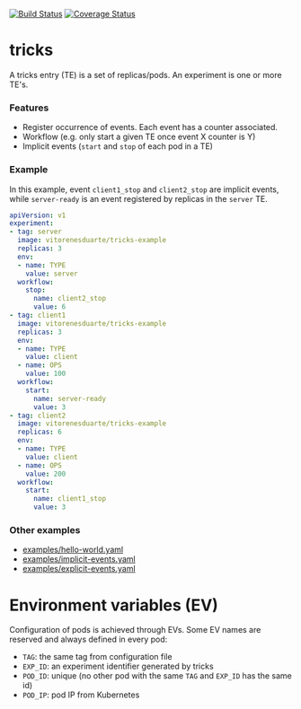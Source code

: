[![Build Status](https://img.shields.io/travis/vitorenesduarte/tricks/master.svg)](https://travis-ci.org/vitorenesduarte/tricks)
[![Coverage Status](https://img.shields.io/coveralls/github/vitorenesduarte/tricks/master.svg?maxAge=60)](https://coveralls.io/github/vitorenesduarte/tricks?branch=master)

# tricks 

A tricks entry (TE) is a set of replicas/pods.
An experiment is one or more TE's.

### Features
- Register occurrence of events. Each event has a counter associated.
- Workflow (e.g. only start a given TE once event X counter is Y)
- Implicit events (`start` and `stop` of each pod in a TE)

### Example

In this example, event `client1_stop` and `client2_stop`
are implicit events,
while `server-ready` is an event registered by replicas
in the `server` TE.

```yaml
apiVersion: v1
experiment:
- tag: server
  image: vitorenesduarte/tricks-example
  replicas: 3
  env:
  - name: TYPE
    value: server
  workflow:
    stop:
      name: client2_stop
      value: 6
- tag: client1
  image: vitorenesduarte/tricks-example
  replicas: 3
  env:
  - name: TYPE
    value: client
  - name: OPS
    value: 100
  workflow:
    start:
      name: server-ready
      value: 3
- tag: client2
  image: vitorenesduarte/tricks-example
  replicas: 6
  env:
  - name: TYPE
    value: client
  - name: OPS
    value: 200
  workflow:
    start:
      name: client1_stop
      value: 3
```


### Other examples

- [examples/hello-world.yaml](examples/hello-world.yaml)
- [examples/implicit-events.yaml](examples/implicit-events.yaml)
- [examples/explicit-events.yaml](examples/explicit-events.yaml)

# Environment variables (EV)

Configuration of pods is achieved through EVs.
Some EV names are reserved and always defined in every pod:
- `TAG`: the same tag from configuration file
- `EXP_ID`: an experiment identifier generated by tricks
- `POD_ID`: unique (no other pod with the same `TAG` and `EXP_ID`
has the same id)
- `POD_IP`: pod IP from Kubernetes
